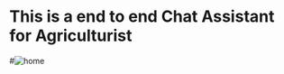 # This is a end to end Chat Assistant for Agriculturist 
#![home](https://github.com/user-attachments/assets/36ad680b-8b47-4d11-9236-02a040e3d11d)

